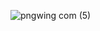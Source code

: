 ![pngwing com (5)](https://user-images.githubusercontent.com/85753549/181843055-ef65363a-97db-4dd3-8a08-d36f1131c037.png)
